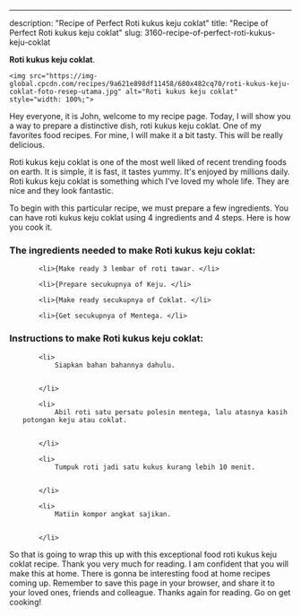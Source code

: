 ---
description: "Recipe of Perfect Roti kukus keju coklat"
title: "Recipe of Perfect Roti kukus keju coklat"
slug: 3160-recipe-of-perfect-roti-kukus-keju-coklat

<p>
	<strong>Roti kukus keju coklat</strong>. 
	
</p>
<p>
	
	<img src="https://img-global.cpcdn.com/recipes/9a621e898df11458/680x482cq70/roti-kukus-keju-coklat-foto-resep-utama.jpg" alt="Roti kukus keju coklat" style="width: 100%;">
	
	
</p>
<p>
	Hey everyone, it is John, welcome to my recipe page. Today, I will show you a way to prepare a distinctive dish, roti kukus keju coklat. One of my favorites food recipes. For mine, I will make it a bit tasty. This will be really delicious.
</p>
	
<p>
	Roti kukus keju coklat is one of the most well liked of recent trending foods on earth. It is simple, it is fast, it tastes yummy. It's enjoyed by millions daily. Roti kukus keju coklat is something which I've loved my whole life. They are nice and they look fantastic.
</p>
<p>
	
</p>

<p>
To begin with this particular recipe, we must prepare a few ingredients. You can have roti kukus keju coklat using 4 ingredients and 4 steps. Here is how you cook it.
</p>

<h3>The ingredients needed to make Roti kukus keju coklat:</h3>

<ol>
	
		<li>{Make ready 3 lembar of roti tawar. </li>
	
		<li>{Prepare secukupnya of Keju. </li>
	
		<li>{Make ready secukupnya of Coklat. </li>
	
		<li>{Get secukupnya of Mentega. </li>
	
</ol>
<p>
	
</p>

<h3>Instructions to make Roti kukus keju coklat:</h3>

<ol>
	
		<li>
			Siapkan bahan bahannya dahulu.
			
			
		</li>
	
		<li>
			Abil roti satu persatu polesin mentega, lalu atasnya kasih potongan keju atau coklat.
			
			
		</li>
	
		<li>
			Tumpuk roti jadi satu kukus kurang lebih 10 menit.
			
			
		</li>
	
		<li>
			Matiin kompor angkat sajikan.
			
			
		</li>
	
</ol>

<p>
	
</p>

<p>
	So that is going to wrap this up with this exceptional food roti kukus keju coklat recipe. Thank you very much for reading. I am confident that you will make this at home. There is gonna be interesting food at home recipes coming up. Remember to save this page in your browser, and share it to your loved ones, friends and colleague. Thanks again for reading. Go on get cooking!
</p>

